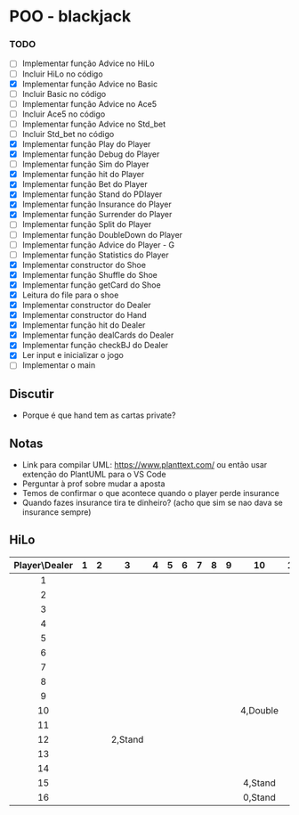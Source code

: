 # POO - blackjack

### TODO

- [ ] Implementar função Advice no HiLo
- [ ] Incluir HiLo no código
- [x] Implementar função Advice no Basic
- [ ] Incluir Basic no código
- [ ] Implementar função Advice no Ace5
- [ ] Incluir Ace5 no código
- [ ] Implementar função Advice no Std_bet
- [ ] Incluir Std_bet no código
- [x] Implementar função Play do Player
- [x] Implementar função Debug do Player
- [ ] Implementar função Sim do Player
- [x] Implementar função hit do Player
- [x] Implementar função Bet do Player
- [x] Implementar função Stand do PDlayer
- [x] Implementar função Insurance do Player
- [x] Implementar função Surrender do Player
- [ ] Implementar função Split do Player
- [ ] Implementar função DoubleDown do Player
- [ ] Implementar função Advice do Player - G
- [ ] Implementar função Statistics do Player
- [x] Implementar constructor do Shoe
- [x] Implementar função Shuffle do Shoe
- [x] Implementar função getCard do Shoe
- [x] Leitura do file para o shoe
- [x] Implementar constructor do Dealer
- [x] Implementar constructor do Hand
- [x] Implementar função hit do Dealer
- [x] Implementar função dealCards do Dealer
- [x] Implementar função checkBJ do Dealer
- [x] Ler input e inicializar o jogo
- [ ] Implementar o main

## Discutir

- Porque é que hand tem as cartas private?

## Notas

- Link para compilar UML: https://www.planttext.com/ ou então usar extenção do PlantUML para o VS Code
- Perguntar à prof sobre mudar a aposta
- Temos de confirmar o que acontece quando o player perde insurance
- Quando fazes insurance tira te dinheiro? (acho que sim se nao dava se insurance sempre)


## HiLo

|Player\Dealer|1     |2     |3      |4     |5     |6     |7     |8     |9      |10      |11     |12     |13     |
|:-----------:|:----:|:----:|:-----:|:----:|:----:|:----:|:----:|:----:|:-----:|:------:|:-----:|:-----:|:-----:|
|1            |      |      |       |      |      |      |      |      |       |        |       |       |       |
|2            |      |      |       |      |      |      |      |      |       |        |       |       |       |
|3            |      |      |       |      |      |      |      |      |       |        |       |       |       |
|4            |      |      |       |      |      |      |      |      |       |        |       |       |       |
|5            |      |      |       |      |      |      |      |      |       |        |       |       |       |
|6            |      |      |       |      |      |      |      |      |       |        |       |       |       |
|7            |      |      |       |      |      |      |      |      |       |        |       |       |       |
|8            |      |      |       |      |      |      |      |      |       |        |       |       |       |
|9            |      |      |       |      |      |      |      |      |       |        |       |       |       |
|10           |      |      |       |      |      |      |      |      |       |4,Double|       |       |       |
|11           |      |      |       |      |      |      |      |      |       |        |       |       |       |
|12           |      |      |2,Stand|      |      |      |      |      |       |       |        |       |       |       |
|13           |      |      |       |      |      |      |      |      |       |        |       |       |       |
|14           |      |      |       |      |      |      |      |      |       |        |       |       |       |
|15           |      |      |       |      |      |      |      |      |       |4,Stand |       |       |       |
|16           |      |      |       |      |      |      |      |      |       |0,Stand |       |       |       |